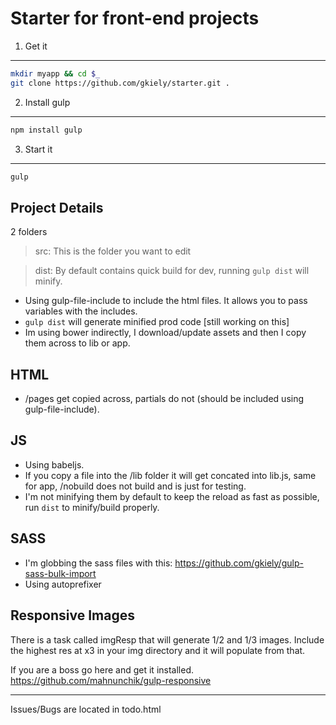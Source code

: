 Starter for front-end projects
=================


1. Get it
---
```sh
mkdir myapp && cd $_
git clone https://github.com/gkiely/starter.git .
```

2. Install gulp
---
```sh
npm install gulp
```

3. Start it
---
```sh
gulp
```



Project Details
---

2 folders
>src: This is the folder you want to edit

>dist: By default contains quick build for dev, running `gulp dist` will minify.

* Using gulp-file-include to include the html files. It allows you to pass variables with the includes.
* `gulp dist` will generate minified prod code [still working on this]
* Im using bower indirectly, I download/update assets and then I copy them across to lib or app.

HTML
---
* /pages get copied across, partials do not (should be included using gulp-file-include).

JS
---
* Using babeljs.
* If you copy a file into the /lib folder it will get concated into lib.js, same for app, /nobuild does not build and is just for testing.
* I'm not minifying them by default to keep the reload as fast as possible, run `dist` to minify/build properly.


SASS
---
* I'm globbing the sass files with this: https://github.com/gkiely/gulp-sass-bulk-import
* Using autoprefixer

Responsive Images
---
There is a task called imgResp that will generate 1/2 and 1/3 images.
Include the highest res at x3 in your img directory and it will populate from that.

If you are a boss go here and get it installed. https://github.com/mahnunchik/gulp-responsive



------
Issues/Bugs are located in todo.html